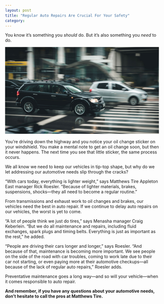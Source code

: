 ```yaml
---
layout: post
title: "Regular Auto Repairs Are Crucial For Your Safety"
category:
---
```


You know it’s something you *should* do. But it’s also something you *need* to do.

![Broken Windshield](/img/matthews-july-blog-2016.jpg)

You’re driving down the highway and you notice your oil change sticker on your windshield. You make a mental note to get an oil change soon, but then it never happens. The next time you see that little sticker, the same process occurs.

We all know we need to keep our vehicles in tip-top shape, but why do we let addressing our automotive needs slip through the cracks?

“With cars today, everything is lighter weight,” says Matthews Tire Appleton East manager Rick Roesler. “Because of lighter materials, brakes, suspensions, shocks—they all need to become a regular routine.”

From transmissions and exhaust work to oil changes and brakes, our vehicles need the best in auto repair. If we continue to delay auto repairs on our vehicles, the worst is yet to come.

“A lot of people think we just do tires,” says Menasha manager Craig Keberlein. “But we do all maintenance and repairs, including fluid exchanges, spark plugs and timing belts. Everything is just as important as the rest,” he added.

“People are driving their cars longer and longer,” says Roesler. “And because of that, maintenance is becoming more important. We see people on the side of the road with car troubles, coming to work late due to their car not starting, or even paying more at their automotive checkups&mdash;all because of the lack of regular auto repairs,” Roesler adds.

Preventative maintenance goes a long way—and so will your vehicle—when it comes responsible to auto repair.

**And remember, if you have any questions about your automotive needs, don’t hesitate to call the pros at Matthews Tire.**
